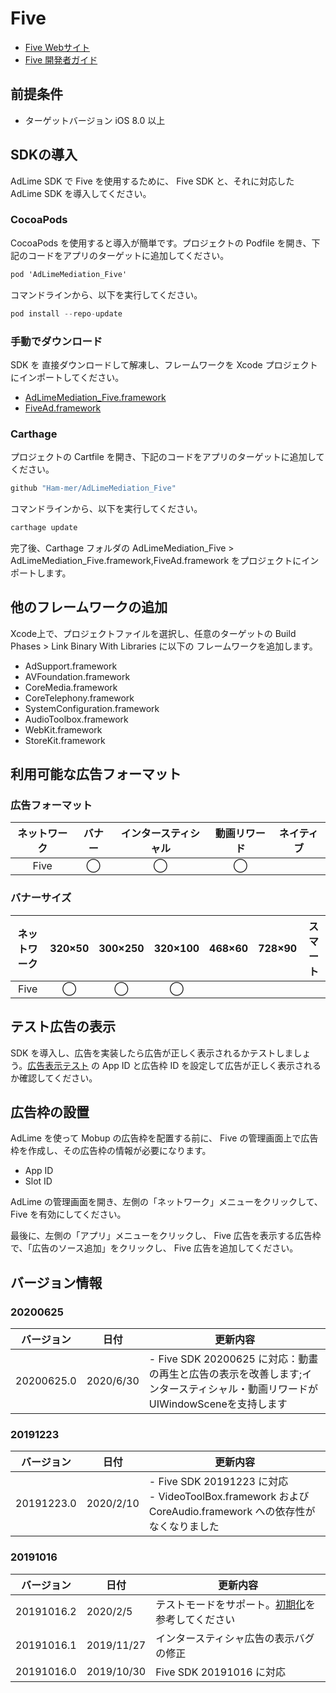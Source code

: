 # Five
- [Five Webサイト](hhttps://www.five-corp.com/)
- [Five 開発者ガイド](https://partner.fivecdm.com/help/integration)

## 前提条件
- ターゲットバージョン iOS 8.0 以上

## SDKの導入

AdLime SDK で Five を使用するために、 Five SDK と、それに対応した AdLime SDK を導入してください。

### CocoaPods

CocoaPods を使用すると導入が簡単です。プロジェクトの Podfile を開き、下記のコードをアプリのターゲットに追加してください。
```objectivec
pod 'AdLimeMediation_Five'
```

コマンドラインから、以下を実行してください。
```objectivec
pod install --repo-update
```

### 手動でダウンロード
SDK を 直接ダウンロードして解凍し、フレームワークを Xcode プロジェクトにインポートしてください。
- [AdLimeMediation_Five.framework](https://github.com/Ham-mer/AdLime-iOS-Pub/raw/master/DownloadZip/AdLimeMediation_Five/20200625.0.zip)
- [FiveAd.framework](https://s3-ap-northeast-1.amazonaws.com/fivecdm-public/release-sdk/ios/20200625/FiveAd.framework-20200625.zip)

### Carthage
プロジェクトの Cartfile を開き、下記のコードをアプリのターゲットに追加してください。
```objectivec
github "Ham-mer/AdLimeMediation_Five"
```

コマンドラインから、以下を実行してください。
```objectivec
carthage update
```

完了後、Carthage フォルダの AdLimeMediation_Five > AdLimeMediation_Five.framework,FiveAd.framework をプロジェクトにインポートします。

## 他のフレームワークの追加
Xcode上で、プロジェクトファイルを選択し、任意のターゲットの Build Phases > Link Binary With Libraries に以下の フレームワークを追加します。

- AdSupport.framework
- AVFoundation.framework
- CoreMedia.framework
- CoreTelephony.framework
- SystemConfiguration.framework
- AudioToolbox.framework
- WebKit.framework
- StoreKit.framework

## 利用可能な広告フォーマット

### 広告フォーマット
|ネットワーク|バナー|インタースティシャル|動画リワード|ネイティブ|
|:--------:|:----:|:--------------:|:------:|:----:|
|Five      |◯     | ◯          |◯       |     |

### バナーサイズ
|ネットワーク  |320×50  |300×250   |320×100  |468×60  |728×90  |スマート    |
|:-------:|:------:|:--------:|:-------:|:------:|:------:|:-------:|
|Five    |◯       |◯         |    ◯     |        |       |         |

## テスト広告の表示
SDK を導入し、広告を実装したら広告が正しく表示されるかテストしましょう。[広告表示テスト](./test.md#Five) の App ID と広告枠 ID を設定して広告が正しく表示されるか確認してください。

## 広告枠の設置
AdLime を使って Mobup の広告枠を配置する前に、 Five の管理画面上で広告枠を作成し、その広告枠の情報が必要になります。
- App ID
- Slot ID

AdLime の管理画面を開き、左側の「ネットワーク」メニューをクリックして、 Five を有効にしてください。

最後に、左側の「アプリ」メニューをクリックし、 Five 広告を表示する広告枠で、「広告のソース追加」をクリックし、 Five 広告を追加してください。

## バージョン情報
### 20200625
| バージョン | 日付        | 更新内容                           |
|----------|-------------|----------------------------------|
| 20200625.0| 2020/6/30  | - Five SDK 20200625 に対応：動畫の再生と広告の表示を改善します;インタースティシャル・動画リワードがUIWindowSceneを支持します|

### 20191223
| バージョン | 日付        | 更新内容                           |
|----------|-------------|----------------------------------|
| 20191223.0| 2020/2/10  | - Five SDK 20191223 に対応<br>- VideoToolBox.framework および CoreAudio.framework への依存性がなくなりました  |

### 20191016
| バージョン | 日付        | 更新内容                           |
|----------|-------------|----------------------------------|
| 20191016.2| 2020/2/5   | テストモードをサポート。[初期化](./init.md)を参考してください |
| 20191016.1| 2019/11/27 | インタースティシャ広告の表示バグの修正 |
| 20191016.0| 2019/10/30 | Five SDK 20191016 に対応     |
